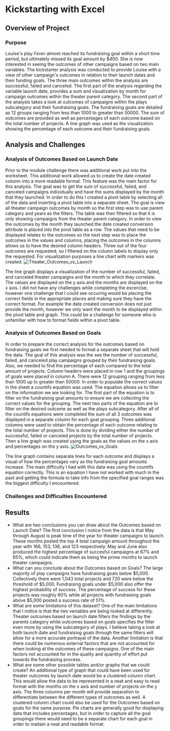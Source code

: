 # Kickstarting with Excel

## Overview of Project

### Purpose
 Louise's play *Fever* almost reached its fundraising goal within a short time period, but ultimately missed its goal amount by $400. She is now interested in seeing the outcomes of other campaigns based on two main variables. The kickstarter analysis was conducted to provide Louise with a view of other campaign's outcomes in relation to their launch dates and their funding goals.  The three main outcomes within the analysis are successful, failed and canceled. The first part of the analysis regarding the variable launch date, provides a sum and visualization by month for campaign outcomes within the theater parent category. The second part of the analysis takes a look at outcomes of campaigns within the plays subcategory  and their fundraising goals. The fundraising goals are detailed as 12 groups ranging from less than 1000 to greater than 50000. The sum of outcomes are provided as well as percentages of each outcome based on the total number of projects. A line graph was used as the visualization showing the percentage of each outcome and their fundraising goals. 
## Analysis and Challenges

### Analysis of Outcomes Based on Launch Date
 Prior to the module challenge there was additional work put into the worksheet. This additional work allowed us to create the date created column into a more readable format. This feature was the main factor for this analysis. The goal was to get the sum of successful, failed, and canceled campaigns individually and have the sums displayed by the month that they launched. In order to do this I created a pivot table by selecting all of the data and inserting a pivot table into a separate sheet. The goal is view all theater campaign outcomes by month so the first step was to use parent category and years as the filters. The table was then filtered so that it is only showing campaigns from the theater parent category.  In order to view the outcomes by the month they launched the date created conversion attribute is placed into the pivot table as a row. The values that need to be displayed relates to the outcomes so the next step was to place the outcomes in the values and columns, placing the outcomes in the columns allows us to have the desired column headers. Three out of the four outcomes are requested, so I filtered on the column labels to display only the requested. For visualization purposes a line chart with markers was created.
![Theater_Outcomes_vs_Launch](https://user-images.githubusercontent.com/87450415/133506926-66a1bf0c-2cd2-4890-9afc-95547c51e215.PNG)

The line graph displays a visualization of the number of successful, failed, and canceled theater campaigns and the month to which they correlate. The values are displayed on the y axis and the months are displayed on the x axis. I did not have any challenges while completing the excercise, however one challenge that I could see occuring would be placing the correct fields in the appropriate places and making sure they have the correct format. For example the date created conversion does not just provide the month, however we only want the month to be displayed within the pivot table and graph. This could be a challenge for someone who is unfamiliar with how to format fields within a pivot table. 
### Analysis of Outcomes Based on Goals
 In order to prepare the correct analysis for the outcomes based on fundraising goals we first needed to format a separate sheet that will hold the data. The goal of this analysis was the see the number of successful, failed, and canceled play campaigns grouped by their fundraising goals. Also, we needed to find the percentage of each compared to the total amount of projects. Column headers were placed in row 1 and the groupings of goals were placed in column A. There were 12 grouping ranging from less than 1000 up to greater than 50000. In order to populate the correct values in the sheet a countifs equation was used. The equation allows us to filter on the information we are looking for. The first part of the equation is to filter on the fundraising goal amounts to ensure we are collecting the correct values for the grouping. The next two parts of the equation are to filter on the desired outcome as well as the plays subcategory. After all of the countifs equations were completed the sum of all 3 outcomes was displayed in a separate column for each goal grouping. Three additional columns were used to obtain the percentage of each outcome relating to the total number of projects. This is done by dividing either the number of successful, failed or canceled projects by the total number of projects. Then a line graph was created using the goals as the values on the x axis and percentages on the y axis.
![Outcomes_vs_Goals](https://user-images.githubusercontent.com/87450415/133506992-a1d26dd8-81c6-450b-b331-f8c32523fa9f.png)

The line graph contains separate lines for each outcome and displays a visual of how the percentages vary as the fundraising goal amounts increase. The main difficulty I had with this data was using the countifs equation correctly. This is an equation I have not worked with much in the past and getting the formula to take info from the specified goal ranges was the biggest difficulty I encountered. 
### Challenges and Difficulties Encountered

## Results

- What are two conclusions you can draw about the Outcomes based on Launch Date?
The first conclusion I notice from the data is that May through August is peak time of the year for theater campaigns to launch. These months posted the top 4 total campaign amount throughout the year with 166, 153, 138, and 123 respectively. May and June also produced the highest percentage of succesful campaigns at 67% and 65%, which could indicate them as being the prime months to launch theater campaigns. 
- What can you conclude about the Outcomes based on Goals?
The large majority of play campaigns have fundraising goals below $5,000. Collectively there were 1,043 total projects and 720 were below the threshold of $5,000. Fundraising goals under $5,000 also offer the highest probability of success. The percentage of success for these projects was roughly 60% while all projects with fundraising goals above $5,000 posted a success rate of 51%.
- What are some limitations of this dataset?
One of the main limitations that I notice is that the two veriables are being looked at differently. Theater outcomes based on launch date filters the findings by the parents category while outcomes based on goals specifies the filter even more by using the subcategory of plays. I believe taking a look at both launch date and fundraising goals through the same filters will allow for a more accurate portrayal of the data. Another limitation is that there could be numerous external factors that are not accounted for when looking at the outcomes of these campaigns. One of the main factors not accounted for in the quality and quantity of effort put towards the fundraising process.
- What are some other possible tables and/or graphs that we could create?
An additional type of graph that could have been used for theater outcomes by launch date would be a clustered column chart. This would allow the data to be represented in a neat and easy to read format with the months on the x axis and number of projects on the y axis. The three columns per month will provide separation to differentiate between the different types of outcomes as well. A clustered column chart could also be used for the Outcomes based on goals for the same purpose. Pie charts are generally good for displaying data that includes percentages, but in order to capture all the goal groupings there would need to be a separate chart for each goal in order to maitain a neat and readable format. 

